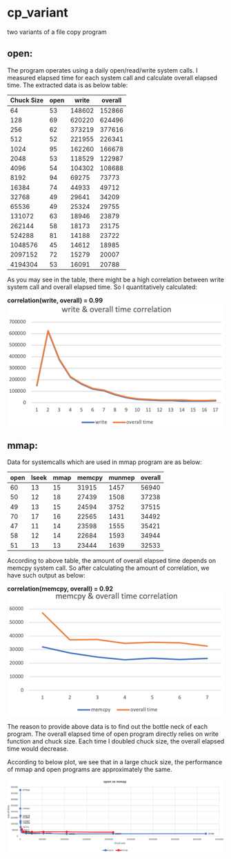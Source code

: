 # cp_variant
two variants of a file copy program

## open:
The program operates using a daily open/read/write system calls. I measured elapsed time for each system call and calculate overall elapsed time. The extracted data is as below table:

|Chuck Size| open | write | overall |
|----------|------|-------|---------|
  64    |   53 |  148602 | 152866|
  128   |   69  |620220 | 624496|
  256   |   62  |373219 | 377616|
  512   |   52  | 221955| 226341|
  1024  |   95  | 162260| 166678|
  2048  |   53  | 118529| 122987|
  4096  |   54  | 104302| 108688|
  8192  |   94  | 69275|  73773|
  16384 |   74  | 44933|  49712|
  32768 |   49  | 29641|  34209|
  65536 |   49  | 25324|  29755|
  131072|   63  | 18946|  23879|
  262144|   58  | 18173|  23175|
  524288|   81  | 14188|  23722|
  1048576|  45  | 14612|  18985|
  2097152|  72  | 15279|  20007|
  4194304|  53  | 16091|  20788|

As you may see in the table, there might be a high correlation between write system call and overall elapsed time. So I quantitatively calculated:

**correlation(write, overall) = 0.99**
![picture](open_correlation.png)

## mmap:
Data for systemcalls which are used in mmap program are as below:

|open	| lseek |	mmap	| memcpy |	munmep |	overall |
|---|----|---|---|---|---|
60|	13|	15|	31915|1457|	56940|
50|	12|	18|	27439|1508|37238|
49|	13|	15|	24594|3752|37515|
70|	17|	16|	22565|1431|34492|
47|	11|	14|	23598|1555|35421|
58|	12|	14|	22684|1593|34944|
51|	13|	13|	23444|1639|32533|
According to above table, the amount of overall elapsed time depends on memcpy system call. So after calculating the amount of correlation, we have such output as below:

**correlation(memcpy, overall) = 0.92**
![picture](mmap_correlation.png)

The reason to provide above data is to find out the bottle neck of each program. The overall elapsed time of open program directly relies on write function and chuck size. Each time I doubled chuck size, the overall elapsed time would decrease.

According to below plot, we see that in a large chuck size, the performance of mmap and open programs are approximately the same.

![picture](openVsmmap.png)
